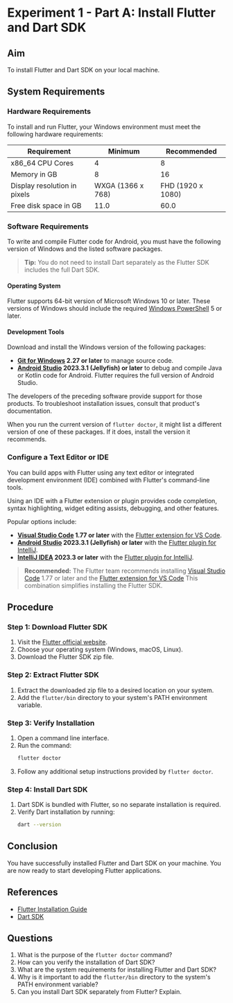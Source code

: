 # Experiment 1  - Part A: **Install Flutter and Dart SDK**

## Aim
To install Flutter and Dart SDK on your local machine.

## System Requirements

### Hardware Requirements
To install and run Flutter, your Windows environment must meet the following hardware requirements:

| Requirement                | Minimum       | Recommended    |
|----------------------------|---------------|----------------|
| x86_64 CPU Cores           | 4             | 8              |
| Memory in GB               | 8             | 16             |
| Display resolution in pixels| WXGA (1366 x 768) | FHD (1920 x 1080) |
| Free disk space in GB      | 11.0          | 60.0           |

### Software Requirements
To write and compile Flutter code for Android, you must have the following version of Windows and the listed software packages.

> **Tip:** You do not need to install Dart separately as the Flutter SDK includes the full Dart SDK.

#### Operating System
Flutter supports 64-bit version of Microsoft Windows 10 or later. These versions of Windows should include the required [Windows PowerShell](https://docs.microsoft.com/powershell/scripting/install/installing-windows-powershell) 5 or later.

#### Development Tools
Download and install the Windows version of the following packages:
- **[Git for Windows](https://gitforwindows.org/) 2.27 or later** to manage source code.
- **[Android Studio](https://developer.android.com/studio) 2023.3.1 (Jellyfish) or later** to debug and compile Java or Kotlin code for Android. Flutter requires the full version of Android Studio.

The developers of the preceding software provide support for those products. To troubleshoot installation issues, consult that product's documentation.

When you run the current version of `flutter doctor`, it might list a different version of one of these packages. If it does, install the version it recommends.

### Configure a Text Editor or IDE
You can build apps with Flutter using any text editor or integrated development environment (IDE) combined with Flutter's command-line tools.

Using an IDE with a Flutter extension or plugin provides code completion, syntax highlighting, widget editing assists, debugging, and other features.

Popular options include:
- **[Visual Studio Code](https://code.visualstudio.com/docs/setup/windows) 1.77 or later** with the [Flutter extension for VS Code](https://marketplace.visualstudio.com/items?itemName=Dart-Code.flutter).
- **[Android Studio](https://developer.android.com/studio/install#windows) 2023.3.1 (Jellyfish) or later** with the [Flutter plugin for IntelliJ](https://plugins.jetbrains.com/plugin/9212-flutter).
- **[IntelliJ IDEA](https://www.jetbrains.com/help/idea/installation-guide.html) 2023.3 or later** with the [Flutter plugin for IntelliJ](https://plugins.jetbrains.com/plugin/9212-flutter).

> **Recommended:** The Flutter team recommends installing [Visual Studio Code](https://code.visualstudio.com/docs/setup/windows) 1.77 or later and the [Flutter extension for VS Code](https://marketplace.visualstudio.com/items?itemName=Dart-Code.flutter) This combination simplifies installing the Flutter SDK.

## Procedure

### Step 1: Download Flutter SDK
1. Visit the [Flutter official website](https://flutter.dev/docs/get-started/install).
2. Choose your operating system (Windows, macOS, Linux).
3. Download the Flutter SDK zip file.

### Step 2: Extract Flutter SDK
1. Extract the downloaded zip file to a desired location on your system.
2. Add the `flutter/bin` directory to your system's PATH environment variable.

### Step 3: Verify Installation
1. Open a command line interface.
2. Run the command:
    ```sh
    flutter doctor
    ```
3. Follow any additional setup instructions provided by `flutter doctor`.

### Step 4: Install Dart SDK
1. Dart SDK is bundled with Flutter, so no separate installation is required.
2. Verify Dart installation by running:
    ```sh
    dart --version
    ```

## Conclusion
You have successfully installed Flutter and Dart SDK on your machine. You are now ready to start developing Flutter applications.

## References
- [Flutter Installation Guide](https://flutter.dev/docs/get-started/install)
- [Dart SDK](https://dart.dev/get-dart)

## Questions
1. What is the purpose of the `flutter doctor` command?
2. How can you verify the installation of Dart SDK?
3. What are the system requirements for installing Flutter and Dart SDK?
4. Why is it important to add the `flutter/bin` directory to the system's PATH environment variable?
5. Can you install Dart SDK separately from Flutter? Explain.